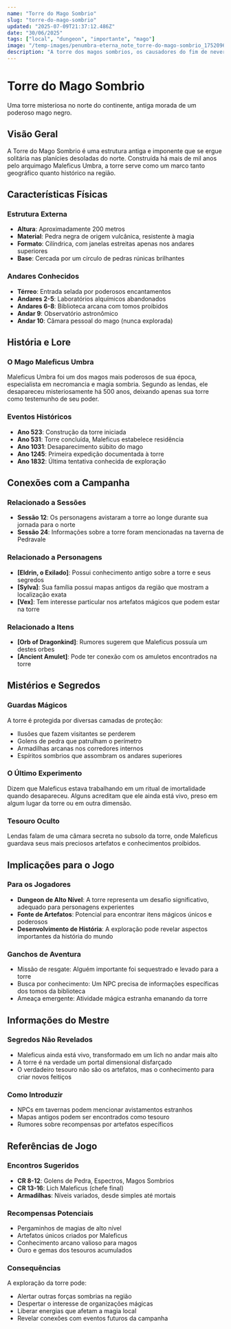 ```yaml
---
name: "Torre do Mago Sombrio"
slug: "torre-do-mago-sombrio"
updated: "2025-07-09T21:37:12.486Z"
date: "30/06/2025"
tags: ["local", "dungeon", "importante", "mago"]
image: "/temp-images/penumbra-eterna_note_torre-do-mago-sombrio_1752096995556.png"
description: "A torre dos magos sombrios, os causadores do fim de neverwinter"
---
```


# Torre do Mago Sombrio

Uma torre misteriosa no norte do continente, antiga morada de um poderoso mago negro.

## Visão Geral

A Torre do Mago Sombrio é uma estrutura antiga e imponente que se ergue solitária nas planícies desoladas do norte. Construída há mais de mil anos pelo arquimago Maleficus Umbra, a torre serve como um marco tanto geográfico quanto histórico na região.

## Características Físicas

### Estrutura Externa
- **Altura**: Aproximadamente 200 metros
- **Material**: Pedra negra de origem vulcânica, resistente à magia
- **Formato**: Cilíndrica, com janelas estreitas apenas nos andares superiores
- **Base**: Cercada por um círculo de pedras rúnicas brilhantes

### Andares Conhecidos
- **Térreo**: Entrada selada por poderosos encantamentos
- **Andares 2-5**: Laboratórios alquímicos abandonados
- **Andares 6-8**: Biblioteca arcana com tomos proibidos
- **Andar 9**: Observatório astronômico
- **Andar 10**: Câmara pessoal do mago (nunca explorada)

## História e Lore

### O Mago Maleficus Umbra
Maleficus Umbra foi um dos magos mais poderosos de sua época, especialista em necromancia e magia sombria. Segundo as lendas, ele desapareceu misteriosamente há 500 anos, deixando apenas sua torre como testemunho de seu poder.

### Eventos Históricos
- **Ano 523**: Construção da torre iniciada
- **Ano 531**: Torre concluída, Maleficus estabelece residência
- **Ano 1031**: Desaparecimento súbito do mago
- **Ano 1245**: Primeira expedição documentada à torre
- **Ano 1832**: Última tentativa conhecida de exploração

## Conexões com a Campanha

### Relacionado a Sessões
- **Sessão 12**: Os personagens avistaram a torre ao longe durante sua jornada para o norte
- **Sessão 24**: Informações sobre a torre foram mencionadas na taverna de Pedravale

### Relacionado a Personagens
- **[Eldrin, o Exilado]**: Possui conhecimento antigo sobre a torre e seus segredos
- **[Sylva]**: Sua família possui mapas antigos da região que mostram a localização exata
- **[Vex]**: Tem interesse particular nos artefatos mágicos que podem estar na torre

### Relacionado a Itens
- **[Orb of Dragonkind]**: Rumores sugerem que Maleficus possuía um destes orbes
- **[Ancient Amulet]**: Pode ter conexão com os amuletos encontrados na torre

## Mistérios e Segredos

### Guardas Mágicos
A torre é protegida por diversas camadas de proteção:
- Ilusões que fazem visitantes se perderem
- Golens de pedra que patrulham o perímetro
- Armadilhas arcanas nos corredores internos
- Espíritos sombrios que assombram os andares superiores

### O Último Experimento
Dizem que Maleficus estava trabalhando em um ritual de imortalidade quando desapareceu. Alguns acreditam que ele ainda está vivo, preso em algum lugar da torre ou em outra dimensão.

### Tesouro Oculto
Lendas falam de uma câmara secreta no subsolo da torre, onde Maleficus guardava seus mais preciosos artefatos e conhecimentos proibidos.

## Implicações para o Jogo

### Para os Jogadores
- **Dungeon de Alto Nível**: A torre representa um desafio significativo, adequado para personagens experientes
- **Fonte de Artefatos**: Potencial para encontrar itens mágicos únicos e poderosos
- **Desenvolvimento de História**: A exploração pode revelar aspectos importantes da história do mundo

### Ganchos de Aventura
- Missão de resgate: Alguém importante foi sequestrado e levado para a torre
- Busca por conhecimento: Um NPC precisa de informações específicas dos tomos da biblioteca
- Ameaça emergente: Atividade mágica estranha emanando da torre

## Informações do Mestre

### Segredos Não Revelados
- Maleficus ainda está vivo, transformado em um lich no andar mais alto
- A torre é na verdade um portal dimensional disfarçado
- O verdadeiro tesouro não são os artefatos, mas o conhecimento para criar novos feitiços

### Como Introduzir
- NPCs em tavernas podem mencionar avistamentos estranhos
- Mapas antigos podem ser encontrados como tesouro
- Rumores sobre recompensas por artefatos específicos

## Referências de Jogo

### Encontros Sugeridos
- **CR 8-12**: Golens de Pedra, Espectros, Magos Sombrios
- **CR 13-16**: Lich Maleficus (chefe final)
- **Armadilhas**: Níveis variados, desde simples até mortais

### Recompensas Potenciais
- Pergaminhos de magias de alto nível
- Artefatos únicos criados por Maleficus
- Conhecimento arcano valioso para magos
- Ouro e gemas dos tesouros acumulados

### Consequências
A exploração da torre pode:
- Alertar outras forças sombrias na região
- Despertar o interesse de organizações mágicas
- Liberar energias que afetam a magia local
- Revelar conexões com eventos futuros da campanha 